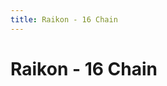 ```yaml
---
title: Raikon - 16 Chain
---
```

<ClientOnly><AssetLoader :reloadOnce="true" />
# Raikon - 16 Chain

<GameSlides :jsonFileToLoad="'playermade/raikon_1.json'" :useRandomSeed="false" :useManualData="false" :replay="true"></GameSlides>

</ClientOnly>

